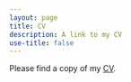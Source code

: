 ```yaml
---
layout: page
title: CV
description: A link to my CV
use-title: false
---
```


<p>Please find a copy of my <a href="http://jeonghyunkim.com/Kim_CV.pdf" target="_blank">CV</a>.</p>
<object data="https://jeonghyunkim.com/Kim_CV.pdf" type="application/pdf" width="700px" height="700px">
    <embed src="https://jeonghyunkim.com/Kim_CV.pdf">
    </embed>
</object>

